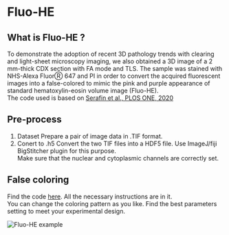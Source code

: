 # Fluo-HE
## What is Fluo-HE ?
To demonstrate the adoption of recent 3D pathology trends with clearing and light-sheet microscopy imaging, we also obtained a 3D image of a 2 mm-thick CDX section with FA mode and TLS. The sample was stained with NHS-Alexa FluorⓇ 647 and PI in order to convert the acquired fluorescent images into a false-colored to mimic the pink and purple appearance of standard hematoxylin-eosin volume image (Fluo-HE).  
The code used is based on [Serafin et al., PLOS ONE, 2020](https://doi.org/10.1371/journal.pone.0233198)

## Pre-process
1. Dataset
Prepare a pair of image data in .TIF format.
2. Conert to .h5
Convert the two TIF files into a HDF5 file. Use ImageJ/fiji BigStitcher plugin for this purpose.  
Make sure that the nuclear and cytoplasmic channels are correctly set. 

## False coloring
Find the code [here](https://github.com/dbsb-juntendo/descSPIM/blob/main/DOCs/codes/DBSB_Fluo-HE.ipynb). All the necessary instructions are in it.  
You can change the coloring pattern as you like. Find the best parameters setting to meet your experimental design.

![Fluo-HE example](https://github.com/dbsb-juntendo/descSPIM/releases/download/v1.0.0/Fluo-HE.png)





